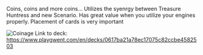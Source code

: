 Coins, coins and more coins... Utilizes the syenrgy between Treasure Huntress and new Scenario. Has great value when you utilize your engines properly.
Placement of cards is very important

![Coinage](https://user-images.githubusercontent.com/108788898/184758427-f9347540-a985-4b8c-b1b1-de8e3a8586b5.JPG)
Link to deck: https://www.playgwent.com/en/decks/0617ba21a78ec17075c82ccbe4582503
